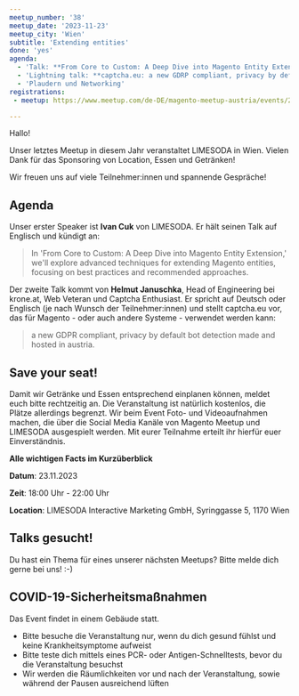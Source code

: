 ```yaml
---
meetup_number: '38'
meetup_date: '2023-11-23'
meetup_city: 'Wien'
subtitle: 'Extending entities'
done: 'yes'
agenda:
  - 'Talk: **From Core to Custom: A Deep Dive into Magento Entity Extension** von Ivan Cuk'
  - 'Lightning talk: **captcha.eu: a new GDRP compliant, privacy by default bot detection made and hosted in Austria** von Helmut Januschka'
  - 'Plaudern und Networking'
registrations:
 - meetup: https://www.meetup.com/de-DE/magento-meetup-austria/events/296765018/

---
```


Hallo!

Unser letztes Meetup in diesem Jahr veranstaltet LIMESODA in Wien. Vielen Dank für das Sponsoring von
Location, Essen und Getränken!

Wir freuen uns auf viele Teilnehmer:innen und spannende Gespräche!

## Agenda

Unser erster Speaker ist **Ivan Cuk** von LIMESODA. Er hält seinen Talk auf Englisch und kündigt an:

> In 'From Core to Custom: A Deep Dive into Magento Entity Extension,' we'll explore advanced techniques for extending Magento entities, focusing on best practices and recommended approaches.

Der zweite Talk kommt von **Helmut Januschka**, Head of Engineering bei krone.at, Web Veteran und Captcha Enthusiast.
Er spricht auf Deutsch oder Englisch (je nach Wunsch der Teilnehmer:innen) und stellt captcha.eu vor, das für Magento -
oder auch andere Systeme - verwendet werden kann:

> a new GDPR compliant, privacy by default bot detection made and hosted in austria.

## Save your seat!

Damit wir Getränke und Essen entsprechend einplanen können, meldet euch bitte rechtzeitig an. Die Veranstaltung ist natürlich kostenlos, die Plätze allerdings begrenzt. Wir beim Event Foto- und Videoaufnahmen machen, die über die Social Media Kanäle von Magento Meetup und LIMESODA ausgespielt werden. Mit eurer Teilnahme erteilt ihr hierfür euer Einverständnis.

**Alle wichtigen Facts im Kurzüberblick**

**Datum**: 23.11.2023

**Zeit**: 18:00 Uhr - 22:00 Uhr

**Location**: LIMESODA Interactive Marketing GmbH, Syringgasse 5, 1170 Wien

## Talks gesucht!

Du hast ein Thema für eines unserer nächsten Meetups? Bitte melde dich gerne bei uns! :-)

## COVID-19-Sicherheitsmaßnahmen

Das Event findet in einem Gebäude statt.

- Bitte besuche die Veranstaltung nur, wenn du dich gesund fühlst und keine Krankheitsymptome aufweist
- Bitte teste dich mittels eines PCR- oder Antigen-Schnelltests, bevor du die Veranstaltung besuchst
- Wir werden die Räumlichkeiten vor und nach der Veranstaltung, sowie während der Pausen ausreichend lüften
